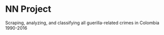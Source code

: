 # NN Project
Scraping, analyzing, and classifying all guerilla-related crimes in Colombia 1990-2016
